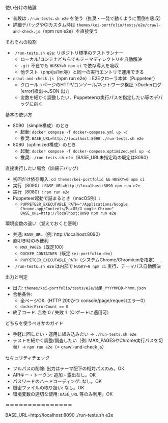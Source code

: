 使い分けの結論
- 普段は `./run-tests.sh e2e` を使う（推奨・一発で動くように面倒を吸収）
- 詳細デバッグやCIカスタム時は `themes/kei-portfolio/tests/e2e/crawl-and-check.js`（npm run e2e）を直接使う

それぞれの役割
- `./run-tests.sh e2e`: リポジトリ標準のテストランナー
  - ローカル/コンテナどちらでもテーマディレクトリを自動解決
  - `.git` 不在でも `HUSKY=0 npm ci` で依存導入を吸収
  - 他テスト（php/js/lint等）と同一の実行エントリで運用できる
- `crawl-and-check.js`（npm run e2e）: E2Eクローラ本体（Puppeteer）
  - クロール→ページのHTTP/コンソール/ネットワーク検証→Dockerログ[error]検出→JSON
出力
  - 変数を細かく調整したい、Puppeteerの実行パスを指定したい等のデバッグに向く

基本の使い方
- 8090（simple構成）のとき
  - 起動: `docker compose -f docker-compose.yml up -d`
  - 推奨: `BASE_URL=http://localhost:8090 ./run-tests.sh e2e`
- 8080（optimized構成）のとき
  - 起動: `docker compose -f docker-compose.optimized.yml up -d`
  - 推奨: `./run-tests.sh e2e`（BASE_URL未指定時の既定は8080）

直接実行したい場合（詳細デバッグ）
- 初回だけ依存導入: `cd themes/kei-portfolio && HUSKY=0 npm ci`
- 実行（8090）: `BASE_URL=http://localhost:8090 npm run e2e`
- 実行（8080）: `npm run e2e`
- Puppeteer起動で詰まるとき（macOS例）:
  - `PUPPETEER_EXECUTABLE_PATH="/Applications/Google Chrome.app/Contents/MacOS/G
oogle Chrome" BASE_URL=http://localhost:8090 npm run e2e`

環境変数の違い（覚えておくと便利）
- 共通: `BASE_URL`（例: http://localhost:8090）
- 直叩き時のみ便利
  - `MAX_PAGES`（既定100）
  - `DOCKER_CONTAINER`（既定 `kei-portfolio-dev`）
  - `PUPPETEER_EXECUTABLE_PATH`（システムChrome/Chromiumを指定）
- `./run-tests.sh e2e` は内部で `HUSKY=0 npm ci` 実行、テーマパス自動解決

出力と判定
- 出力: `themes/kei-portfolio/tests/e2e/結果_YYYYMMDD-hhmm.json`
- 合格条件:
  - 全ページOK（HTTP 200かつ console/page/requestエラー0）
  - `dockerErrorCount == 0`
- 終了コード: 合格 0 / 失敗 1（CIゲートに適用可）

どちらを使うべきかのガイド
- 手軽に回したい・運用に組み込みたい → `./run-tests.sh e2e`
- テストを細かく調整/調査したい（例: MAX_PAGESやChrome実行パスを切替）→ `npm run e2e`（= crawl-and-check.js）

セキュリティチェック
- フルパスの削除: 出力はテーマ配下の相対パスのみ。OK
- APIキー・トークン: 追加・露出なし。OK
- パスワードのハードコーディング: なし。OK
- 機密ファイルの取り扱い: なし。OK
- 環境変数の適切な使用: `BASE_URL` 等のみ利用。OK

＝＝＝＝＝＝＝＝＝＝＝＝＝＝＝


BASE_URL=http://localhost:8090 ./run-tests.sh e2e